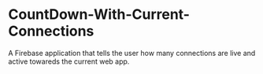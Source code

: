 # CountDown-With-Current-Connections
A Firebase application that tells the user how many connections are live and active towareds the current web app.
